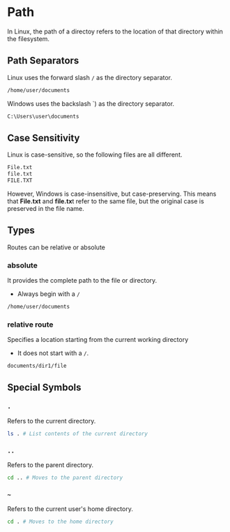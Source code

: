 # Path

In Linux, the path of a directoy refers to the location of that directory within the filesystem.

## Path Separators

Linux uses the forward slash `/` as the directory separator.

```bash
/home/user/documents
```

Windows uses the backslash `\) as the directory separator.

```bash
C:\Users\user\documents
```

## Case Sensitivity

Linux is case-sensitive, so the following files are all different.

```bash
File.txt
file.txt
FILE.TXT
```

However, Windows is case-insensitive, but case-preserving. This means that **File.txt** and **file.tx**t refer to the same file, but the original case is preserved in the file name.

## Types

Routes can be relative or absolute

### absolute

It provides the complete path to the file or directory.

- Always begin with a `/`

```bash
/home/user/documents
```

### relative route

Specifies a location starting from the current working directory

- It does not start with a `/`.

```bash
documents/dir1/file
```

## Special Symbols

### `.`

Refers to the current directory.

```bash
ls . # List contents of the current directory
```

### `..`

Refers to the parent directory.

```bash
cd .. # Moves to the parent directory
```

### `~`

Refers to the current user's home directory.

```bash
cd . # Moves to the home directory
```
